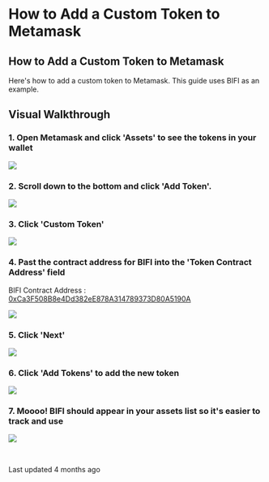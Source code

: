 # How to Add a Custom Token to Metamask

## How to Add a Custom Token to Metamask

Here's how to add a custom token to Metamask. This guide uses BIFI as an example.

## Visual Walkthrough <a id="visual-walkthrough"></a>

### 1. Open Metamask and click 'Assets' to see the tokens in your wallet <a id="1-open-metamask-and-click-assets-to-see-the-tokens-in-your-wallet"></a>

![](https://gblobscdn.gitbook.com/assets%2F-MJZ0tXJc-hdgL-YTlPk%2F-MKPlsa3CgNePqlBzjDi%2F-MKPoHJ76WpyC9vNgHad%2FCapture.PNG?alt=media&token=51a0d748-fc25-46ed-8cb3-cfb7cde18797)

### 2. Scroll down to the bottom and click 'Add Token'. <a id="2-scroll-down-to-the-bottom-and-click-add-token"></a>

![](https://gblobscdn.gitbook.com/assets%2F-MJZ0tXJc-hdgL-YTlPk%2F-MKPlsa3CgNePqlBzjDi%2F-MKPopOBnbsp2262beJL%2FAddtoken.PNG?alt=media&token=85745d8c-6572-45fd-b54c-d294a917f71f)

### 3. Click 'Custom Token' <a id="3-click-custom-token"></a>

![](https://gblobscdn.gitbook.com/assets%2F-MJZ0tXJc-hdgL-YTlPk%2F-MKPlsa3CgNePqlBzjDi%2F-MKPpkFh_WggBiukQQjg%2FCustom%20token.PNG?alt=media&token=e122ffe3-8c48-4dce-9e92-9365ec03fef0)

### 4. Past the contract address for BIFI into the 'Token Contract Address' field <a id="4-past-the-contract-address-for-bifi-into-the-token-contract-address-field"></a>

BIFI Contract Address : [0xCa3F508B8e4Dd382eE878A314789373D80A5190A](https://bscscan.com/token/0xCa3F508B8e4Dd382eE878A314789373D80A5190A) ​

![](https://gblobscdn.gitbook.com/assets%2F-MJZ0tXJc-hdgL-YTlPk%2F-MKPlsa3CgNePqlBzjDi%2F-MKPqwxwaioKFqniqaMR%2Ftoken%20address.PNG?alt=media&token=6e783d5a-e7a6-4009-bf7f-98985203ed12)

### 5. Click 'Next'  <a id="5-click-next"></a>

![](https://gblobscdn.gitbook.com/assets%2F-MJZ0tXJc-hdgL-YTlPk%2F-MKPlsa3CgNePqlBzjDi%2F-MKPra-cgUSY0HxJ-eRh%2Fnext.PNG?alt=media&token=0cc25b1f-b554-42b4-a61a-7269d99d5e17)

### 6. Click 'Add Tokens' to add the new token <a id="6-click-add-tokens-to-add-the-new-token"></a>

![](https://gblobscdn.gitbook.com/assets%2F-MJZ0tXJc-hdgL-YTlPk%2F-MKPlsa3CgNePqlBzjDi%2F-MKPsNTZPjQPexhkL8sK%2Fbifi%20ass.PNG?alt=media&token=8607219c-444d-4011-aa46-4e08bf0a6c70)

### 7. Moooo! BIFI should appear in your assets list so it's easier to track and use <a id="7-moooo-bifi-should-appear-in-your-assets-list-so-its-easier-to-track-and-use"></a>

![](https://gblobscdn.gitbook.com/assets%2F-MJZ0tXJc-hdgL-YTlPk%2F-MKPlsa3CgNePqlBzjDi%2F-MKPsmpLuI8yNwN_OHB1%2Fadded.PNG?alt=media&token=63fbb17b-5fc6-417e-adcd-8deaaf246277)

​

Last updated 4 months ago

